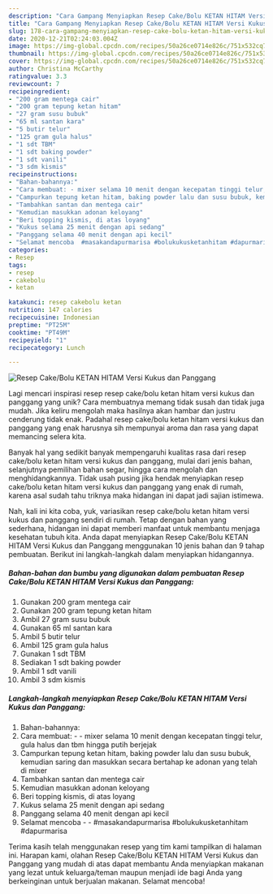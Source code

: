 ```yaml
---
description: "Cara Gampang Menyiapkan Resep Cake/Bolu KETAN HITAM Versi Kukus dan Panggang Anti Gagal"
title: "Cara Gampang Menyiapkan Resep Cake/Bolu KETAN HITAM Versi Kukus dan Panggang Anti Gagal"
slug: 178-cara-gampang-menyiapkan-resep-cake-bolu-ketan-hitam-versi-kukus-dan-panggang-anti-gagal
date: 2020-12-21T02:24:03.004Z
image: https://img-global.cpcdn.com/recipes/50a26ce0714e826c/751x532cq70/resep-cakebolu-ketan-hitam-versi-kukus-dan-panggang-foto-resep-utama.jpg
thumbnail: https://img-global.cpcdn.com/recipes/50a26ce0714e826c/751x532cq70/resep-cakebolu-ketan-hitam-versi-kukus-dan-panggang-foto-resep-utama.jpg
cover: https://img-global.cpcdn.com/recipes/50a26ce0714e826c/751x532cq70/resep-cakebolu-ketan-hitam-versi-kukus-dan-panggang-foto-resep-utama.jpg
author: Christina McCarthy
ratingvalue: 3.3
reviewcount: 7
recipeingredient:
- "200 gram mentega cair"
- "200 gram tepung ketan hitam"
- "27 gram susu bubuk"
- "65 ml santan kara"
- "5 butir telur"
- "125 gram gula halus"
- "1 sdt TBM"
- "1 sdt baking powder"
- "1 sdt vanili"
- "3 sdm kismis"
recipeinstructions:
- "Bahan-bahannya:"
- "Cara membuat: - mixer selama 10 menit dengan kecepatan tinggi telur, gula halus dan tbm hingga putih berjejak"
- "Campurkan tepung ketan hitam, baking powder lalu dan susu bubuk, kemudian saring dan masukkan secara bertahap ke adonan yang telah di mixer"
- "Tambahkan santan dan mentega cair"
- "Kemudian masukkan adonan keloyang"
- "Beri topping kismis, di atas loyang"
- "Kukus selama 25 menit dengan api sedang"
- "Panggang selama 40 menit dengan api kecil"
- "Selamat mencoba  #masakandapurmarisa #bolukukusketanhitam #dapurmarisa"
categories:
- Resep
tags:
- resep
- cakebolu
- ketan

katakunci: resep cakebolu ketan 
nutrition: 147 calories
recipecuisine: Indonesian
preptime: "PT25M"
cooktime: "PT49M"
recipeyield: "1"
recipecategory: Lunch

---
```



![Resep Cake/Bolu KETAN HITAM Versi Kukus dan Panggang](https://img-global.cpcdn.com/recipes/50a26ce0714e826c/751x532cq70/resep-cakebolu-ketan-hitam-versi-kukus-dan-panggang-foto-resep-utama.jpg)

Lagi mencari inspirasi resep resep cake/bolu ketan hitam versi kukus dan panggang yang unik? Cara membuatnya memang tidak susah dan tidak juga mudah. Jika keliru mengolah maka hasilnya akan hambar dan justru cenderung tidak enak. Padahal resep cake/bolu ketan hitam versi kukus dan panggang yang enak harusnya sih mempunyai aroma dan rasa yang dapat memancing selera kita.

Banyak hal yang sedikit banyak mempengaruhi kualitas rasa dari resep cake/bolu ketan hitam versi kukus dan panggang, mulai dari jenis bahan, selanjutnya pemilihan bahan segar, hingga cara mengolah dan menghidangkannya. Tidak usah pusing jika hendak menyiapkan resep cake/bolu ketan hitam versi kukus dan panggang yang enak di rumah, karena asal sudah tahu triknya maka hidangan ini dapat jadi sajian istimewa.




Nah, kali ini kita coba, yuk, variasikan resep cake/bolu ketan hitam versi kukus dan panggang sendiri di rumah. Tetap dengan bahan yang sederhana, hidangan ini dapat memberi manfaat untuk membantu menjaga kesehatan tubuh kita. Anda dapat menyiapkan Resep Cake/Bolu KETAN HITAM Versi Kukus dan Panggang menggunakan 10 jenis bahan dan 9 tahap pembuatan. Berikut ini langkah-langkah dalam menyiapkan hidangannya.

<!--inarticleads1-->

##### Bahan-bahan dan bumbu yang digunakan dalam pembuatan Resep Cake/Bolu KETAN HITAM Versi Kukus dan Panggang:

1. Gunakan 200 gram mentega cair
1. Gunakan 200 gram tepung ketan hitam
1. Ambil 27 gram susu bubuk
1. Gunakan 65 ml santan kara
1. Ambil 5 butir telur
1. Ambil 125 gram gula halus
1. Gunakan 1 sdt TBM
1. Sediakan 1 sdt baking powder
1. Ambil 1 sdt vanili
1. Ambil 3 sdm kismis




<!--inarticleads2-->

##### Langkah-langkah menyiapkan Resep Cake/Bolu KETAN HITAM Versi Kukus dan Panggang:

1. Bahan-bahannya:
1. Cara membuat: - - mixer selama 10 menit dengan kecepatan tinggi telur, gula halus dan tbm hingga putih berjejak
1. Campurkan tepung ketan hitam, baking powder lalu dan susu bubuk, kemudian saring dan masukkan secara bertahap ke adonan yang telah di mixer
1. Tambahkan santan dan mentega cair
1. Kemudian masukkan adonan keloyang
1. Beri topping kismis, di atas loyang
1. Kukus selama 25 menit dengan api sedang
1. Panggang selama 40 menit dengan api kecil
1. Selamat mencoba -  - #masakandapurmarisa #bolukukusketanhitam #dapurmarisa




Terima kasih telah menggunakan resep yang tim kami tampilkan di halaman ini. Harapan kami, olahan Resep Cake/Bolu KETAN HITAM Versi Kukus dan Panggang yang mudah di atas dapat membantu Anda menyiapkan makanan yang lezat untuk keluarga/teman maupun menjadi ide bagi Anda yang berkeinginan untuk berjualan makanan. Selamat mencoba!
